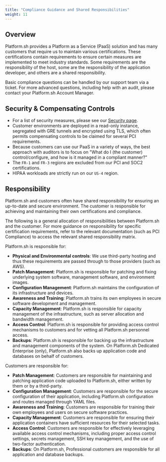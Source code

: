 ```yaml
---
title: "Compliance Guidance and Shared Responsibilities"
weight: 11
---
```


## Overview

Platform.sh provides a Platform as a Service (PaaS) solution and has many customers that require us to maintain various certifications.
These certifications contain requirements to ensure certain measures are implemented to meet industry standards.
Some requirements are the responsibility of the host, some are the responsibility of the application developer,
and others are a shared responsibility.

Basic compliance questions can be handled by our support team via a ticket.
For more advanced questions, including help with an audit, please contact your Platform.sh Account Manager.


## Security & Compensating Controls

* For a list of security measures, please see our [Security page](https://platform.sh/security).
* Customer environments are deployed in a read-only instance, segregated with GRE tunnels and encrypted using TLS,
  which often permits compensating controls to be claimed for several PCI requirements.
* Because customers can use our PaaS in a variety of ways,
  the best approach with auditors is to focus on "What do I (the customer) control/configure, and how is it managed in a compliant manner?"
* The `FR-1` and `FR-3` regions are excluded from our PCI and SOC2 certifications.
* HIPAA workloads are strictly run on our `US-4` region.

## Responsibility

Platform.sh and customers often have shared responsibility for ensuring an up-to-date and secure environment.
The customer is responsible for achieving and maintaining their own certifications and compliance.

The following is a general allocation of responsibilities between Platform.sh and the customer.
For more guidance on responsibility for specific certification requirements,
refer to the relevant documentation (such as PCI Compliance) to access the relevant shared responsibility matrix.

Platform.sh is responsible for:

* **Physical and Environmental controls**:
  We use third-party hosting and thus these requirements are passed through to those providers (such as AWS).
* **Patch Management**:
  Platform.sh is responsible for patching and fixing underlying system software, management software, and environment images.
* **Configuration Management**:
  Platform.sh maintains the configuration of its infrastructure and devices.
* **Awareness and Training**:
  Platform.sh trains its own employees in secure software development and management.
* **Capacity Management**:
  Platform.sh is responsible for capacity management of the infrastructure, such as server allocation and bandwidth management.
* **Access Control**:
  Platform.sh is responsible for providing access control mechanisms to customers and for vetting all Platform.sh personnel access.
* **Backups**:
  Platform.sh is responsible for backing up the infrastructure and management components of the system.
  On Platform.sh Dedicated Enterprise (only), Platform.sh also backs up application code and databases on behalf of customers.

Customers are responsible for:

* **Patch Management**:
  Customers are responsible for maintaining and patching application code uploaded to Platform.sh, either written by them or by a third-party.
* **Configuration Management**:
  Customers are responsible for the secure configuration of their application, including Platform.sh configuration and routes managed through YAML files.
* **Awareness and Training**:
  Customers are responsible for training their own employees and users on secure software practices.
* **Capacity Management**:
  Customers are responsible for ensuring their application containers have sufficient resources for their selected tasks.
* **Access Control**:
  Customers are responsible for effectively leveraging available access control mechanisms, including proper access control settings, secrets management, SSH key management, and the use of two-factor authentication.
* **Backups**:
  On Platform.sh, Professional customers are responsible for all application and database backups.
